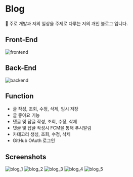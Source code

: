 # Blog
📃 주로 개발과 저의 일상을 주제로 다루는 저의 개인 블로그 입니다.

## Front-End
![frontend](https://user-images.githubusercontent.com/52942566/104671755-c6749b00-5721-11eb-8922-7c3dfaeb2256.png)

## Back-End
![backend](https://user-images.githubusercontent.com/52942566/104671760-c83e5e80-5721-11eb-8e69-9ffc2a1eaf3b.png)

## Function
- 글 작성, 조회, 수정, 삭제, 임시 저장
- 글 좋아요 기능
- 댓글 및 답글 작성, 조회, 수정, 삭제
- 댓글 및 답글 작성시 FCM을 통해 푸시알림
- 카테고리 생성, 조회, 수정, 삭제
- GitHub OAuth 로그인

## Screenshots
![blog_1](https://user-images.githubusercontent.com/52942566/104670742-c378ab00-571f-11eb-8244-d7394d743f9a.PNG)
![blog_2](https://user-images.githubusercontent.com/52942566/104670746-c4a9d800-571f-11eb-9933-e6ccc06a3a21.PNG)
![blog_3](https://user-images.githubusercontent.com/52942566/104670747-c4a9d800-571f-11eb-859e-fd5e579d2cbd.PNG)
![blog_4](https://user-images.githubusercontent.com/52942566/104670749-c5426e80-571f-11eb-92f2-cf6a5b8591a5.PNG)
![blog_5](https://user-images.githubusercontent.com/52942566/104670750-c5426e80-571f-11eb-88a5-25db1da3c1bb.PNG)
